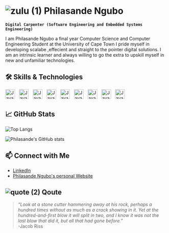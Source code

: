 # ![zulu (1)](https://github.com/user-attachments/assets/01dde67d-84c2-44ee-8b02-53e4d1031b0a) Philasande Ngubo
**`Digital Carpenter (Software Engineering and Embedded Systems Engineering)`**

I am Philasande Ngubo a final year Computer Science and Computer Engineering Student at the University of Cape Town I pride myself in developing scalabe ,effecient and straight to the pointer 
digital solutions. I am an intrinsic learner and always willing to go the extra to upskill myself in new and unfamiliar technologies.


## 🛠️ Skills & Technologies


<img align ="left" alt ="Java" width ="30px" style ="padding-right:10px;" src ="https://cdn.jsdelivr.net/gh/devicons/devicon@latest/icons/java/java-original.svg" />
<img align ="left" alt ="Java" width ="30px" style ="padding-right:10px;" src ="https://cdn.jsdelivr.net/gh/devicons/devicon@latest/icons/embeddedc/embeddedc-original.svg" />
<img align ="left" alt ="Java" width ="30px" style ="padding-right:10px;" src ="https://cdn.jsdelivr.net/gh/devicons/devicon@latest/icons/cplusplus/cplusplus-original.svg" />
<img align ="left" alt ="Java" width ="30px" style ="padding-right:10px;" src ="https://cdn.jsdelivr.net/gh/devicons/devicon@latest/icons/csharp/csharp-original.svg" />
<img align ="left" alt ="Java" width ="30px" style ="padding-right:10px;" src ="https://cdn.jsdelivr.net/gh/devicons/devicon@latest/icons/python/python-original.svg" />
<img align ="left" alt ="Java" width ="30px" style ="padding-right:10px;" src ="https://cdn.jsdelivr.net/gh/devicons/devicon@latest/icons/javascript/javascript-original.svg" />
<img align ="left" alt ="Java" width ="30px" style ="padding-right:10px;" src ="https://cdn.jsdelivr.net/gh/devicons/devicon@latest/icons/react/react-original.svg" />
<img align ="left" alt ="Java" width ="30px" style ="padding-right:10px;" src ="https://cdn.jsdelivr.net/gh/devicons/devicon@latest/icons/html5/html5-original-wordmark.svg" />
<img align ="left" alt ="Java" width ="30px" style ="padding-right:10px;" src ="https://cdn.jsdelivr.net/gh/devicons/devicon@latest/icons/css3/css3-original-wordmark.svg" />
<br/>
<br/>

## 📈 GitHub Stats

![Top Langs](https://github-readme-stats.vercel.app/api/top-langs/?username=Philasande-Ngubo&layout=compact&theme=radical)

![Philasande's GitHub stats](https://github-readme-stats.vercel.app/api?username=Philasande-Ngubo&show_icons=true&theme=gruvbox)

## 📫 Connect with Me
- <a href="https://www.linkedin.com/in/philasande-ngubo-534256325/">LinkedIn</a>
- <a href="https://philasandengubo.co.za/">Philasande Ngubo's personal Website</a>

## ![quote (2)](https://github.com/user-attachments/assets/c05e3937-f726-4a11-98cb-a91bc1490c2c)  Qoute

>*“Look at a stone cutter hammering away at his rock, perhaps a hundred times without as much as a crack showing in it. Yet at the hundred-and-first blow it will split in two, and I know it was not the last blow that did it, but all that had gone before.”*<br/>
> -Jacob Riss



